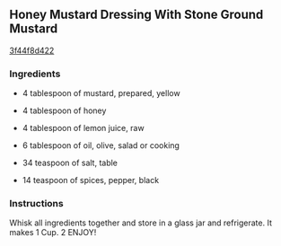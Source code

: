 ## Honey Mustard Dressing With Stone Ground Mustard

[3f44f8d422](http://www.food.com/recipe/honey-mustard-dressing-with-stone-ground-mustard-525500)

### Ingredients

 - 4 tablespoon of mustard, prepared, yellow

 - 4 tablespoon of honey

 - 4 tablespoon of lemon juice, raw

 - 6 tablespoon of oil, olive, salad or cooking

 - 34 teaspoon of salt, table

 - 14 teaspoon of spices, pepper, black

### Instructions

Whisk all ingredients together and store in a glass jar and refrigerate. It makes 1 Cup. 2 ENJOY!